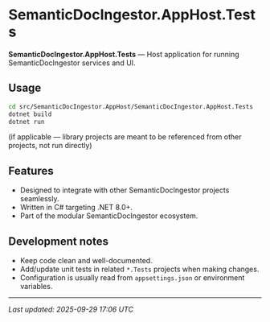 # SemanticDocIngestor.AppHost.Tests

**SemanticDocIngestor.AppHost.Tests** — Host application for running SemanticDocIngestor services and UI.

## Usage

```bash
cd src/SemanticDocIngestor.AppHost/SemanticDocIngestor.AppHost.Tests
dotnet build
dotnet run
```

(if applicable — library projects are meant to be referenced from other projects, not run directly)

## Features
- Designed to integrate with other SemanticDocIngestor projects seamlessly.
- Written in C# targeting .NET 8.0+.
- Part of the modular SemanticDocIngestor ecosystem.

## Development notes
- Keep code clean and well-documented.
- Add/update unit tests in related `*.Tests` projects when making changes.
- Configuration is usually read from `appsettings.json` or environment variables.

---

_Last updated: 2025-09-29 17:06 UTC_
